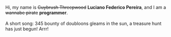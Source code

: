 Hi, my name is ~~Guybrush Threepwood~~ **Luciano Federico Pereira**, and I am a ~~wannabe pirate~~ **programmer**.<br><br>A short song: 345 bounty of doubloons gleams in the sun, a treasure hunt has just begun! Arrr!
